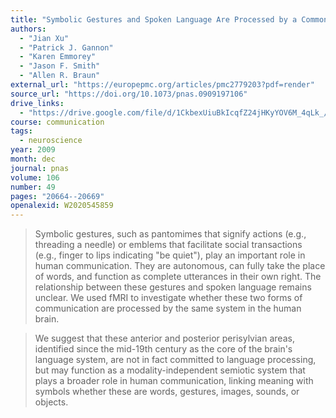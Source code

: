 ```yaml
---
title: "Symbolic Gestures and Spoken Language Are Processed by a Common Neural System"
authors:
  - "Jian Xu"
  - "Patrick J. Gannon"
  - "Karen Emmorey"
  - "Jason F. Smith"
  - "Allen R. Braun"
external_url: "https://europepmc.org/articles/pmc2779203?pdf=render"
source_url: "https://doi.org/10.1073/pnas.0909197106"
drive_links:
  - "https://drive.google.com/file/d/1CkbexUiuBkIcqfZ24jHKyYOV6M_4qLk_/view?usp=drivesdk"
course: communication
tags:
  - neuroscience
year: 2009
month: dec
journal: pnas
volume: 106
number: 49
pages: "20664--20669"
openalexid: W2020545859
---
```


> Symbolic gestures, such as pantomimes that signify actions (e.g., threading a needle) or emblems that facilitate social transactions (e.g., finger to lips indicating "be quiet"), play an important role in human communication.
> They are autonomous, can fully take the place of words, and function as complete utterances in their own right.
> The relationship between these gestures and spoken language remains unclear.
> We used fMRI to investigate whether these two forms of communication are processed by the same system in the human brain.


> We suggest that these anterior and posterior perisylvian areas, identified since the mid-19th century as the core of the brain's language system, are not in fact committed to language processing, but may function as a modality-independent semiotic system that plays a broader role in human communication, linking meaning with symbols whether these are words, gestures, images, sounds, or objects.

